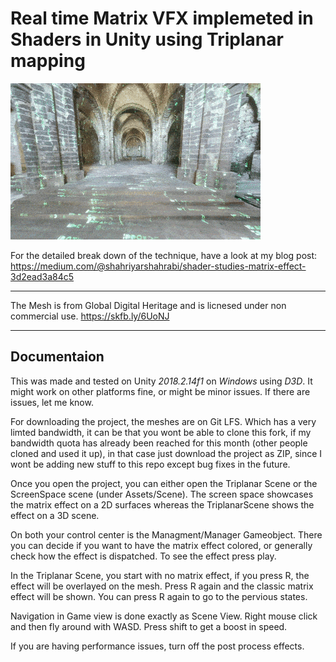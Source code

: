 Real time Matrix VFX implemeted in Shaders in Unity using Triplanar mapping
=================
![screenshot](documentation/matrix_gif.gif)


For the detailed break down of the technique, have a look at my blog post: https://medium.com/@shahriyarshahrabi/shader-studies-matrix-effect-3d2ead3a84c5

---

The Mesh is from Global Digital Heritage and is licnesed under non commercial use. https://skfb.ly/6UoNJ 


---
## Documentaion 
This was made and tested on Unity *2018.2.14f1* on *Windows* using *D3D*. It might work on other platforms fine, or might be minor issues. If there are issues, let me know. 

For downloading the project, the meshes are on Git LFS. Which has a very limted bandwidth, it can be that you wont be able to clone this fork, if my bandwidth quota has already been reached for this month (other people cloned and used it up), in that case just download the project as ZIP, since I wont be adding new stuff to this repo except bug fixes in the future. 

Once you open the project, you can either open the Triplanar Scene or the ScreenSpace scene (under Assets/Scene).
The screen space showcases the matrix effect on a 2D surfaces whereas the TriplanarScene shows the effect on a 3D scene. 

On both your control center is the Managment/Manager Gameobject. There you can decide if you want to have the matrix effect colored, or generally check how the effect is dispatched. To see the effect press play. 

In the Triplanar Scene, you start with no matrix effect, if you press R, the effect will be overlayed on the mesh. Press R again and the classic matrix effect will be shown. You can press R again to go to the pervious states.

Navigation in Game view is done exactly as Scene View. Right mouse click and then fly around with WASD. Press shift to get a boost in speed. 

If you are having performance issues, turn off the post process effects. 

